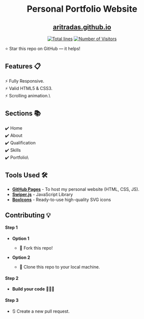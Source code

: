 <div align="center">

<h1>Personal Portfolio Website</h1>

<h2>
  <a href="https://aritra-tech.github.io//">aritradas.github.io</a>
</h2>
</div>
<div align="center">
  <a href="https://github.com/aritra-tech/aritra-tech.github.io"><img src="https://sloc.xyz/github/aritra-tech/aritra-tech.github.io" alt="Total lines"></a>
  <a href="https://github.com/aritra-tech/aritra-tech.github.io"><img src="https://visitor-badge.laobi.icu/badge?page_id=aritra-tech/aritra-tech.github.io" alt="Number of Visitors"></a>
  
</div>


⭐ Star this repo on GitHub — it helps!

## Features 📋

⚡️ Fully Responsive.\
⚡️ Valid HTML5 & CSS3.\
⚡️ Scrolling animation.\


## Sections 📚

✔️ Home\
✔️ About\
✔️ Qualification\
✔️ Skills\
✔️ Portfolio\

## Tools Used 🛠️

- [**GitHub Pages**](https://docs.github.com/en/pages) - To host my personal website (HTML, CSS, JS).
- [**Swiper.js**](https://swiperjs.com/) - JavaScript Library
- [**BoxIcons**](https://boxicons.com/) - Ready-to-use high-quality SVG icons

## Contributing 💡

#### Step 1

- **Option 1**

  - 🍴 Fork this repo!

- **Option 2**
  - 👯 Clone this repo to your local machine.

#### Step 2

- **Build your code** 🔨🔨🔨

#### Step 3

- 🔃 Create a new pull request.
